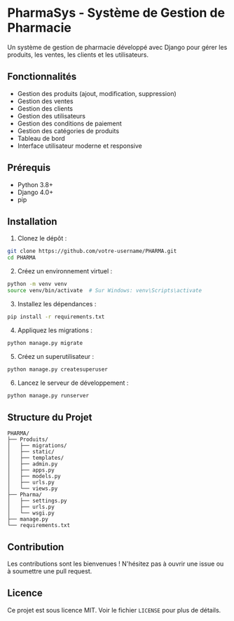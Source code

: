 # PharmaSys - Système de Gestion de Pharmacie

Un système de gestion de pharmacie développé avec Django pour gérer les produits, les ventes, les clients et les utilisateurs.

## Fonctionnalités

- Gestion des produits (ajout, modification, suppression)
- Gestion des ventes
- Gestion des clients
- Gestion des utilisateurs
- Gestion des conditions de paiement
- Gestion des catégories de produits
- Tableau de bord
- Interface utilisateur moderne et responsive

## Prérequis

- Python 3.8+
- Django 4.0+
- pip

## Installation

1. Clonez le dépôt :

```bash
git clone https://github.com/votre-username/PHARMA.git
cd PHARMA
```

2. Créez un environnement virtuel :

```bash
python -m venv venv
source venv/bin/activate  # Sur Windows: venv\Scripts\activate
```

3. Installez les dépendances :

```bash
pip install -r requirements.txt
```

4. Appliquez les migrations :

```bash
python manage.py migrate
```

5. Créez un superutilisateur :

```bash
python manage.py createsuperuser
```

6. Lancez le serveur de développement :

```bash
python manage.py runserver
```

## Structure du Projet

```
PHARMA/
├── Produits/
│   ├── migrations/
│   ├── static/
│   ├── templates/
│   ├── admin.py
│   ├── apps.py
│   ├── models.py
│   ├── urls.py
│   └── views.py
├── Pharma/
│   ├── settings.py
│   ├── urls.py
│   └── wsgi.py
├── manage.py
└── requirements.txt
```

## Contribution

Les contributions sont les bienvenues ! N'hésitez pas à ouvrir une issue ou à soumettre une pull request.

## Licence

Ce projet est sous licence MIT. Voir le fichier `LICENSE` pour plus de détails.
